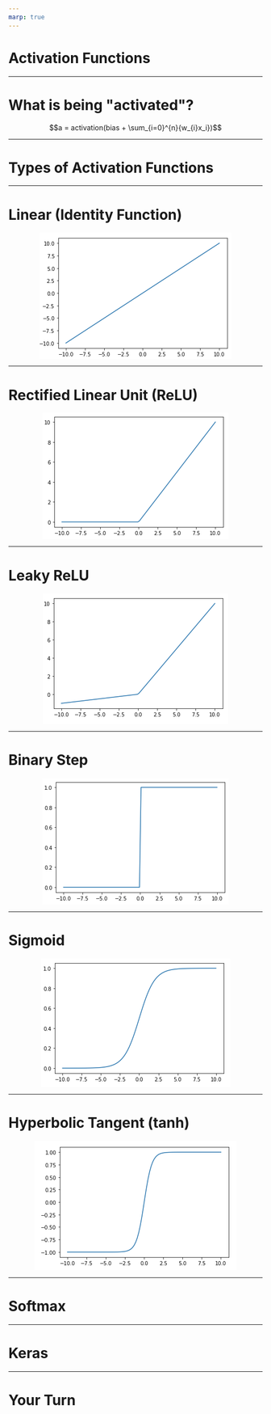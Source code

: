 ```yaml
---
marp: true
---
```


<style>
img[alt~="center"] {
  display: block;
  margin: 0 auto;
}
</style>

# Activation Functions

<!--

Activation functions are a core component of neural networks. Choosing a "good" activation function, or a "bad" one for that matter, can have a big impact on the performance and training
time of your network.

-->

---

# What is being "activated"?

$$a = activation(bias + \sum_{i=0}^{n}{w_{i}x_i})$$

<!--
Recall that neural networks are inspired by neurons in the brain. The idea is that when one neuron fires, it signals to other neurons that it's time to fire. 

If you think about an artificial neural network, it is a series of layers. Each of these layers contains one or
more nodes. The layers operate one at a time, feeding data from the top of the model through to the
outputs. Our goal is to decide if, and with how much intensity, a particular node "fires."

A node in layer n, receives input data from every node layer n-1 (the previous layer). Each piece of incoming information, $x_{i}$, is multiplied by a particular weight, $w_{i}$. Then we sum them all together along with the node's trained bias to create an output. Given this output value we now want to determine if this node "fires" (i.e., is activated), and that is what the activation function does. Thus, we feed the output sum from the current node into the activation function to determine the activation level of our current node. Then this value is fed into the nodes in the next layer. 

-->

---

# Types of Activation Functions

<!--
There are many different types of activation functions, and which function you choose depends on your use case. 

Let's take a look at some of the more commonly seen activation functions.

[Resource](https://en.wikipedia.org/wiki/Activation_function#Comparison_of_activation_functions)

-->

---

# Linear (Identity Function)

![center](res/linear.png)

<!--
The most basic activation function is the linear activation function. This function takes the sum of inputs and bias, does nothing to it, and hands the result to the next layer of the network.

That's a pretty simple activation function to understand. But what value does it provide?

This function can be useful, especially in your output layer, if you want your model to predict large or negative values. Many of the activation functions we'll see greatly restrict the range of values that they output. The linear activation function does not restrict its output range at all. Any real number can be produced by a node with this activation function.

Image Details:
* [linear.png](https://opensource.google/docs/copyright/): Copyright Google

-->

---

# Rectified Linear Unit (ReLU)

![center](res/relu.png)

<!--
There is another linear activation function that turns out to be quite useful: the Rectified Linear Unit (ReLU).

If the input value is positive or zero, then ReLU acts like the identity function. If the input value is negative, then ReLU returns zero.

This is also a quite simple activation, but it turns out to be quite useful in practice. Many powerful neural networks utilize ReLU activation, at least in part. It has the advantage of making training very fast; however, nodes using ReLU do run the risk of "dying" during the training process. The nodes die when they get to a state where they always produce a zero output. Think of this as neurons that can no longer fire, so we have lost the benefit of having them in the model to begin with. 

Let's also think about the use of a ReLU node in a network. If the output layer consists of ReLU values, then the output of the network will be from 0 to infinity.

This works fine for models that are predicting positive values, but what if your model is predicting celsius temperatures in Antarctica or some other potentially negative value?

In this case you would need to adjust the target training data to all be positive, say, by adding 100 to it. Then do the reverse to the output of the model by subtracting 100 from each value.

You'll find that you'll need to do this type of adjustment quite often when building models. Understanding your activation functions, especially in your output layer, is critically important. When you know the range of values that your model can produce you can adjust your training data to fall within that range.

Image Details:
* [relu.png](https://opensource.google/docs/copyright/): Copyright Google

-->

---

# Leaky ReLU

![center](res/leaky_relu.png)

<!--
We talked about dead nodes when discussing the ReLU activation function. One strategy that helps mitigate the dead node issue is a "leaky" ReLU. Leaky ReLUs are ReLU functions that again act as the identity on any value zero or greater. But for values less than zero they apply an alpha value to them and return the result. The idea is that the magnitude of any negative numbers is rather small (bot not necessarily zero, which helps us avoid dead nodes).

Image Details:
* [leaky_relu.png](https://opensource.google/docs/copyright/): Copyright Google

-->

---

# Binary Step

![center](res/binary_step.png)

<!--
The binary step activation function serves as an on/off switch for a node. This function returns zero if it's input is on one side of a threshold and one if the input is on the other side of the threshold. 

At the output layer this function can be useful when you need to make a yes/no decision and don't care about the confidence of the model in that decision. In other words, this can be useful for binary classification. 

Image Details:
* [binary_step.png](https://opensource.google/docs/copyright/): Copyright Google

-->

---

# Sigmoid

![center](res/sigmoid.png)

<!--
Activation functions can also be non-linear. The sigmoid function works using a logistic curve.

You'll notice that the sigmoid function restricts it's output range to $(0.0, 1.0)$. This is typically not a concern in hidden layers, but needs to be considered in the output layer. 

Sigmoid activation functions are very useful when making binary classification decisions. You can build a model that outputs values from $(0.0, 1.0)$ and treat the output as a confidence that the input is a 1. For example, suppose you are building a model to decide whether or not an image is a cat. If you use a sigmoid in the final layer and receive a 0.2, then we could say "we are 20% confident the image is a cat." That's not very confident, so we'd likely classify it as a 0 (or not a cat). If we received a 0.9 form the model, then we'd say it's very likely to be a cat. 

During training, you would experiment to determine a threshold for which you will classify samples as 0 or 1. The most natural choice is to say if the model returns 0.5 or above, we'll call it a cat, otherwise it's not a cat. But that may or may not be the best threshold. Before making this decision you'd need to experiment, find the precision and recall for different thresholds, and choose the one that fits your use case the best.

Image Details:
* [sigmoid.png](https://opensource.google/docs/copyright/): Copyright Google

-->

---

# Hyperbolic Tangent (tanh)

![center](res/tanh.png)

<!--
Similar to sigmoid, the hyperbolic tangent, [tanh](https://www.tensorflow.org/api_docs/python/tf/keras/activations/tanh) is a non-linear activation function that can be used in your models. The biggest difference between sigmoid and tanh is that tanh has an output range of $(-1.0, 1.0)$.

Image Details:
* [tanh.png](https://opensource.google/docs/copyright/): Copyright Google

-->

---

# Softmax

<!--
So far all of the activation functions that we have seen operate without knowing anything about other nodes in their layer. Each node accepts input from the layer before it and passes output to the next layer in the model. The node is unaware of any other node in it's own layer and activation functions on the nodes work independently.

Softmax is a different type of activation function. Softmax is aware of nodes in the same layer and adjusts their outputs in relation to each other.

Softmax outputs values in the range of  [0.0,1.0]. If you were to sum the outputs of every node in a layer, the sum would always equal 1.0, or something very very close to 1.0.

Let's say that we had a model that tried to determine if an image contained an apple, orange, or grapefruit. If given a picture of a bright red apple, it might output [1.0, 0.0, 0.0] to show that it was highly confident that the image contained an apple. If given a picture of a yellow apple it might be a little less confident and output [0.8, 0.15, 0.05], indicating a little less confidence. If given a picture of a large orange it might output [0.05, 0.55, 0.4], showing that it was having a tough time making a decision.

It is worth noting that softmax is typically not used in hidden layers of a model. Most of the time you will see it used on the output layer.
-->

---

# Keras

<!--
These are just a few of the activation functions that you can use. Some are already developed for you in Keras. See [here](https://keras.io/api/layers/activation_layers/) for more on how Keras uses activation functions in its neural nets.

-->

---

# Your Turn

<!--
Now let's look at the lab, where you will practice using some of these activation functions. 
-->

